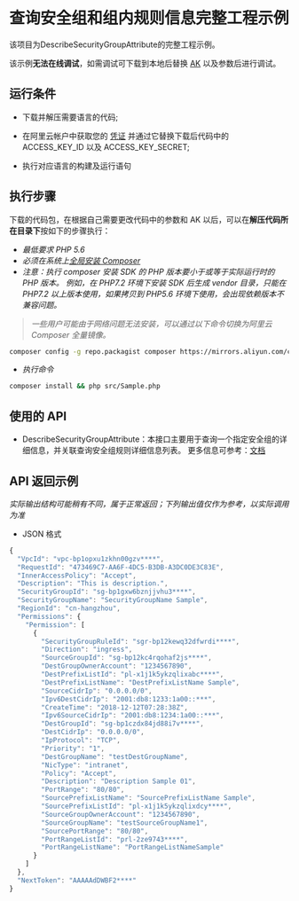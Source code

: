 # 查询安全组和组内规则信息完整工程示例

该项目为DescribeSecurityGroupAttribute的完整工程示例。

该示例**无法在线调试**，如需调试可下载到本地后替换 [AK](https://usercenter.console.aliyun.com/#/manage/ak) 以及参数后进行调试。

## 运行条件

- 下载并解压需要语言的代码;


- 在阿里云帐户中获取您的 [凭证](https://usercenter.console.aliyun.com/#/manage/ak) 并通过它替换下载后代码中的 ACCESS_KEY_ID 以及 ACCESS_KEY_SECRET;

- 执行对应语言的构建及运行语句

## 执行步骤

下载的代码包，在根据自己需要更改代码中的参数和 AK 以后，可以在**解压代码所在目录下**按如下的步骤执行：

- *最低要求 PHP 5.6*
- *必须在系统上[全局安装 Composer](https://getcomposer.org/doc/00-intro.md?spm=api-workbench.SDK%20Document.0.0.206f726ceIMZ36#globally)*
- *注意：执行 composer 安装 SDK 的 PHP 版本要小于或等于实际运行时的 PHP 版本。 例如，在 PHP7.2 环境下安装 SDK 后生成 vendor 目录，只能在 PHP7.2 以上版本使用，如果拷贝到 PHP5.6 环境下使用，会出现依赖版本不兼容问题。*
>*一些用户可能由于网络问题无法安装，可以通过以下命令切换为阿里云 Composer 全量镜像。*
```sh
composer config -g repo.packagist composer https://mirrors.aliyun.com/composer/
```
- *执行命令*
```sh
composer install && php src/Sample.php
```
## 使用的 API

-  DescribeSecurityGroupAttribute：本接口主要用于查询一个指定安全组的详细信息，并关联查询安全组规则详细信息列表。 更多信息可参考：[文档](https://next.api.aliyun.com/document/Ecs/2014-05-26/DescribeSecurityGroupAttribute)

## API 返回示例

*实际输出结构可能稍有不同，属于正常返回；下列输出值仅作为参考，以实际调用为准*


- JSON 格式 
```js
{
  "VpcId": "vpc-bp1opxu1zkhn00gzv****",
  "RequestId": "473469C7-AA6F-4DC5-B3DB-A3DC0DE3C83E",
  "InnerAccessPolicy": "Accept",
  "Description": "This is description.",
  "SecurityGroupId": "sg-bp1gxw6bznjjvhu3****",
  "SecurityGroupName": "SecurityGroupName Sample",
  "RegionId": "cn-hangzhou",
  "Permissions": {
    "Permission": [
      {
        "SecurityGroupRuleId": "sgr-bp12kewq32dfwrdi****",
        "Direction": "ingress",
        "SourceGroupId": "sg-bp12kc4rqohaf2js****",
        "DestGroupOwnerAccount": "1234567890",
        "DestPrefixListId": "pl-x1j1k5ykzqlixabc****",
        "DestPrefixListName": "DestPrefixListName Sample",
        "SourceCidrIp": "0.0.0.0/0",
        "Ipv6DestCidrIp": "2001:db8:1233:1a00::***",
        "CreateTime": "2018-12-12T07:28:38Z",
        "Ipv6SourceCidrIp": "2001:db8:1234:1a00::***",
        "DestGroupId": "sg-bp1czdx84jd88i7v****",
        "DestCidrIp": "0.0.0.0/0",
        "IpProtocol": "TCP",
        "Priority": "1",
        "DestGroupName": "testDestGroupName",
        "NicType": "intranet",
        "Policy": "Accept",
        "Description": "Description Sample 01",
        "PortRange": "80/80",
        "SourcePrefixListName": "SourcePrefixListName Sample",
        "SourcePrefixListId": "pl-x1j1k5ykzqlixdcy****",
        "SourceGroupOwnerAccount": "1234567890",
        "SourceGroupName": "testSourceGroupName1",
        "SourcePortRange": "80/80",
        "PortRangeListId": "prl-2ze9743****",
        "PortRangeListName": "PortRangeListNameSample"
      }
    ]
  },
  "NextToken": "AAAAAdDWBF2****"
}
```

